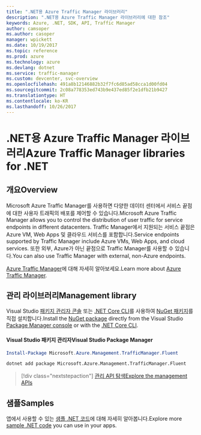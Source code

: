 ```yaml
---
title: ".NET용 Azure Traffic Manager 라이브러리"
description: ".NET용 Azure Traffic Manager 라이브러리에 대한 참조"
keywords: Azure, .NET, SDK, API, Traffic Manager
author: camsoper
ms.author: casoper
manager: wpickett
ms.date: 10/19/2017
ms.topic: reference
ms.prod: azure
ms.technology: azure
ms.devlang: dotnet
ms.service: traffic-manager
ms.custom: devcenter, svc-overview
ms.openlocfilehash: 491a8b12146882b32f7fc6d85ad58cca1d00fd04
ms.sourcegitcommit: 2c08a778353ed743b9e437ed85f2e1dfb21b9427
ms.translationtype: HT
ms.contentlocale: ko-KR
ms.lasthandoff: 10/26/2017
---
```

# <a name="azure-traffic-manager-libraries-for-net"></a><span data-ttu-id="404fd-104">.NET용 Azure Traffic Manager 라이브러리</span><span class="sxs-lookup"><span data-stu-id="404fd-104">Azure Traffic Manager libraries for .NET</span></span>

## <a name="overview"></a><span data-ttu-id="404fd-105">개요</span><span class="sxs-lookup"><span data-stu-id="404fd-105">Overview</span></span>

<span data-ttu-id="404fd-106">Microsoft Azure Traffic Manager를 사용하면 다양한 데이터 센터에서 서비스 끝점에 대한 사용자 트래픽의 배포를 제어할 수 있습니다.</span><span class="sxs-lookup"><span data-stu-id="404fd-106">Microsoft Azure Traffic Manager allows you to control the distribution of user traffic for service endpoints in different datacenters.</span></span> <span data-ttu-id="404fd-107">Traffic Manager에서 지원되는 서비스 끝점은 Azure VM, Web Apps 및 클라우드 서비스를 포함합니다.</span><span class="sxs-lookup"><span data-stu-id="404fd-107">Service endpoints supported by Traffic Manager include Azure VMs, Web Apps, and cloud services.</span></span> <span data-ttu-id="404fd-108">또한 외부, Azure가 아닌 끝점으로 Traffic Manager를 사용할 수 있습니다.</span><span class="sxs-lookup"><span data-stu-id="404fd-108">You can also use Traffic Manager with external, non-Azure endpoints.</span></span>

<span data-ttu-id="404fd-109">[Azure Traffic Manager](/azure/traffic-manager/traffic-manager-overview)에 대해 자세히 알아보세요.</span><span class="sxs-lookup"><span data-stu-id="404fd-109">Learn more about [Azure Traffic Manager](/azure/traffic-manager/traffic-manager-overview).</span></span>  

## <a name="management-library"></a><span data-ttu-id="404fd-110">관리 라이브러리</span><span class="sxs-lookup"><span data-stu-id="404fd-110">Management library</span></span>

<span data-ttu-id="404fd-111">Visual Studio [패키지 관리자 콘솔][PackageManager] 또는 [.NET Core CLI][DotNetCLI]를 사용하여 [NuGet 패키지](https://www.nuget.org/packages/Microsoft.Azure.Management.TrafficManager.Fluent)를 직접 설치합니다.</span><span class="sxs-lookup"><span data-stu-id="404fd-111">Install the [NuGet package](https://www.nuget.org/packages/Microsoft.Azure.Management.TrafficManager.Fluent) directly from the Visual Studio [Package Manager console][PackageManager] or with the [.NET Core CLI][DotNetCLI].</span></span>

#### <a name="visual-studio-package-manager"></a><span data-ttu-id="404fd-112">Visual Studio 패키지 관리자</span><span class="sxs-lookup"><span data-stu-id="404fd-112">Visual Studio Package Manager</span></span>

```powershell
Install-Package Microsoft.Azure.Management.TrafficManager.Fluent
```

```bash
dotnet add package Microsoft.Azure.Management.TrafficManager.Fluent
```

> [!div class="nextstepaction"]
> [<span data-ttu-id="404fd-113">관리 API 탐색</span><span class="sxs-lookup"><span data-stu-id="404fd-113">Explore the management APIs</span></span>](/dotnet/api/overview/azure/trafficmanager/management)

## <a name="samples"></a><span data-ttu-id="404fd-114">샘플</span><span class="sxs-lookup"><span data-stu-id="404fd-114">Samples</span></span>

<span data-ttu-id="404fd-115">앱에서 사용할 수 있는 [샘플 .NET 코드](https://azure.microsoft.com/resources/samples/?platform=dotnet)에 대해 자세히 알아봅니다.</span><span class="sxs-lookup"><span data-stu-id="404fd-115">Explore more [sample .NET code](https://azure.microsoft.com/resources/samples/?platform=dotnet) you can use in your apps.</span></span>

[PackageManager]: https://docs.microsoft.com/nuget/tools/package-manager-console
[DotNetCLI]: https://docs.microsoft.com/dotnet/core/tools/dotnet-add-package